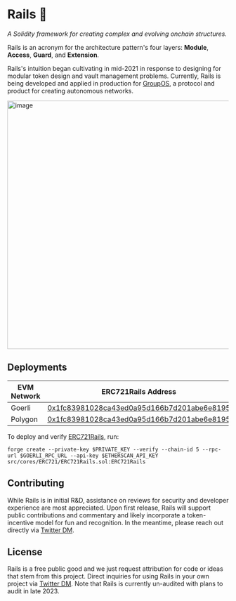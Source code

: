 # Rails 🧙

_A Solidity framework for creating complex and evolving onchain structures._

Rails is an acronym for the architecture pattern's four layers: **Module**, **Access**, **Guard**, and **Extension**.

Rails's intuition began cultivating in mid-2021 in response to designing for modular token design and vault management problems.
Currently, Rails is being developed and applied in production for [GroupOS](https://groupos.xyz/), a protocol and product for creating autonomous networks.

<img width="566" alt="image" src="https://github.com/0xStation/mage/assets/38736612/f20a4d8b-4b42-4607-ba03-fd635ff1ea94">

## Deployments

| EVM Network | ERC721Rails Address                                                                                                           |
| ----------- | ---------------------------------------------------------------------------------------------------------------------------- |
| Goerli      | [0x1fc83981028ca43ed0a95d166b7d201abe6e8195](https://goerli.etherscan.io/address/0x1fc83981028ca43ed0a95d166b7d201abe6e8195) |
| Polygon | [0x1fc83981028ca43ed0a95d166b7d201abe6e8195](https://polygonscan.com/address/0x1fc83981028ca43ed0a95d166b7d201abe6e8195#code)

To deploy and verify [ERC721Rails](./src/cores/ERC721/ERC721Rails.sol), run:

```
forge create --private-key $PRIVATE_KEY --verify --chain-id 5 --rpc-url $GOERLI_RPC_URL --api-key $ETHERSCAN_API_KEY src/cores/ERC721/ERC721Rails.sol:ERC721Rails
```

## Contributing

While Rails is in initial R&D, assistance on reviews for security and developer experience are most appreciated. Upon first release, Rails will support public contributions and commentary and likely incorporate a token-incentive model for fun and recognition. In the meantime, please reach out directly via [Twitter DM](https://twitter.com/ilikesymmetry).

## License

Rails is a free public good and we just request attribution for code or ideas that stem from this project. Direct inquiries for using Rails in your own project via [Twitter DM](https://twitter.com/ilikesymmetry). Note that Rails is currently un-audited with plans to audit in late 2023.
